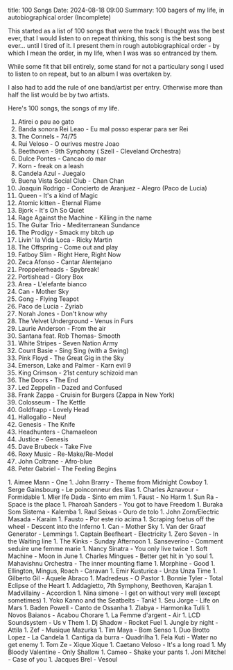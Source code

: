 title: 100 Songs
Date: 2024-08-18 09:00
Summary: 100 bagers of my life, in autobiographical order (Incomplete)


This started as a list of 100 songs that were the track I thought was the best ever, that I would listen to on repeat thinking, this song is the best song ever... until I tired of it. I present them in rough autobiographical order - by which I mean the order, in my life, when I was was so entranced by them. 

While some fit that bill entirely, some stand for not a particulary song I used to listen to on repeat, but to an album I was overtaken by. 

I also had to add the rule of one band/artist per entry. Otherwise more than half the list would be by two artists. 

Here's 100 songs, the songs of my life.

1. Atirei o pau ao gato
1. Banda sonora Rei Leao - Eu mal posso esperar para ser Rei 
1. The Connels - 74/75
1. Rui Veloso - O ourives mestre Joao 
1. Beethoven - 9th Synphony ( Szell - Cleveland Orchestra)
1. Dulce Pontes - Cancao do mar
1. Korn - freak on a leash
1. Candela Azul - Juegalo
1. Buena Vista Social Club - Chan Chan
1. Joaquin Rodrigo - Concierto de Aranjuez - Alegro (Paco de Lucia)
1. Queen - It's a kind of Magic
1. Atomic kitten - Eternal Flame
1. Bjork - It's Oh So Quiet
1. Rage Against the Machine - Killing in the name
1. The Guitar Trio - Mediterranean Sundance
1. The Prodigy - Smack my bitch up 
1. Livin' la Vida Loca - Ricky Martin
1. The Offspring - Come out and play
1. Fatboy Slim - Right Here, Right Now
1. Zeca Afonso - Cantar Alentejano
1. Proppelerheads - Spybreak!
1. Portishead - Glory Box 
1. Area - L'elefante bianco
1. Can - Mother Sky
1. Gong - Flying Teapot
1. Paco de Lucia - Zyriab
1. Norah Jones - Don't know why
1. The Velvet Underground - Venus in Furs  
1. Laurie Anderson - From the air
1. Santana feat. Rob Thomas- Smooth
1. White Stripes - Seven Nation Army
1. Count Basie - Sing Sing (with a Swing)
1. Pink Floyd - The Great Gig in the Sky
1. Emerson, Lake and Palmer - Karn evil 9
1. King Crimson - 21st century schizoid man
1. The Doors - The End  
1. Led Zeppelin - Dazed and Confused
1. Frank Zappa - Cruisin for Burgers (Zappa in New York)
1. Colosseum - The Kettle
1. Goldfrapp - Lovely Head
1. Hallogallo - Neu!
1. Genesis - The Knife
1. Headhunters - Chamaeleon
1. Justice - Genesis
1. Dave Brubeck - Take Five
1. Roxy Music - Re-Make/Re-Model
1. John Coltrane - Afro-blue
1. Peter Gabriel - The Feeling Begins
<!-- 1. Bonnie M - Sonnie --!>
1. Aimee Mann - One
1. John Brarry - Theme from Midnight Cowboy
1. Serge Gainsbourg - Le poinconneur des lilas
1. Charles Aznavour - Formidable
1. Mler Ife Dada - Sinto em mim
1. Faust - No Harm
1. Sun Ra - Space is the place
1. Pharoah Sanders - You got to have Freedom
1. Buraka Som Sistema - Kalemba
1. Raul Seixas - Ouro de tolo
1. John Zorn/Electric Masada - Karaim
1. Fausto - Por este rio acima
1. Scraping foetus off the wheel - Descent into the Inferno
1. Can - Mother Sky
1. Van der Graaf Generator - Lemmings 
1. Captain Beefheart - Electricity
1. Zero Seven - In the Waiting line
1. The Kinks - Sunday Afternoon 
1. Sanseverino - Comment seduire une femme marie
1. Nancy Sinatra - You only live twice
1. Soft Machine - Moon in June
1. Charles Mingues - Better get hit in 'yo soul
<!-- 1. Kraftwerk - Ruckzuk --!>
1. Mahavishnu Orchestra - The inner mounting flame
1. Morphine - Good
1. Ellington, Mingus, Roach - Caravan
1. Emir Kusturica - Unza Unza Time
1. Gilberto Gil - Aquele Abraco
1. Madredeus - O Pastor
1. Bonnie Tyler - Total Eclipse of the Heart
1. Addagietto, 7th Symphony, Beethoven, Karajan
1. Madvillainy - Accordion
<!-- 1. Britney Spears - Toxic --!>
1. Nina simone - I get on without very well (except sometimes)
1. Yoko Kanno and the Seatbelts - Tank!
1. Seu Jorge - Life on Mars
1. Baden Powell - Canto de Ossanha
1. Zlabya - Harmonika Tulli
1. Novos Baianos - Acabou Chorare
1. La Femme d'argent - Air
1. LCD Soundsystem - Us v Them
1. Dj Shadow - Rocket Fuel
1. Jungle by night - Attila
1. Zef - Musique Mazurka
1. Tim Maya - Bom Senso
1. Duo Brotto Lopez - La Candela
1. Cantiga da burra - Quadrilha
1. Fela Kuti - Water no get enemy
1. Tom Ze - Xique Xique
1. Caetano Veloso - It's a long road
1. My Bloody Valentine - Only Shallow
1. Cameo - Shake your pants
1. Joni Mitchel - Case of you
1. Jacques Brel - Vesoul
